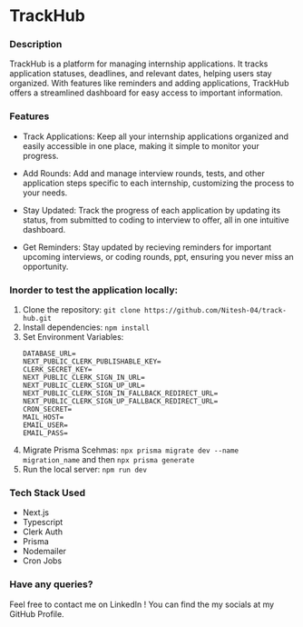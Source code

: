 # TrackHub
### Description
TrackHub is a platform for managing internship applications. It tracks application statuses, deadlines, and relevant dates, helping users stay organized. With features like reminders and adding applications, TrackHub offers a streamlined dashboard for easy access to important information.

### Features

- Track Applications: Keep all your internship applications organized and easily accessible in one place, making it simple to monitor your progress.

- Add Rounds: Add and manage interview rounds, tests, and other application steps specific to each internship, customizing the process to your needs.

- Stay Updated: Track the progress of each application by updating its status, from submitted to coding to interview to offer, all in one intuitive dashboard.

- Get Reminders: Stay updated by recieving reminders for important upcoming interviews, or coding rounds, ppt, ensuring you never miss an opportunity.


### Inorder to test the application locally:
1. Clone the repository: `git clone https://github.com/Nitesh-04/track-hub.git`
2. Install dependencies: `npm install`
3. Set Environment Variables:
     ```
     DATABASE_URL=
     NEXT_PUBLIC_CLERK_PUBLISHABLE_KEY=
     CLERK_SECRET_KEY=
     NEXT_PUBLIC_CLERK_SIGN_IN_URL=
     NEXT_PUBLIC_CLERK_SIGN_UP_URL=
     NEXT_PUBLIC_CLERK_SIGN_IN_FALLBACK_REDIRECT_URL=
     NEXT_PUBLIC_CLERK_SIGN_UP_FALLBACK_REDIRECT_URL=
     CRON_SECRET=
     MAIL_HOST=
     EMAIL_USER=
     EMAIL_PASS=
     ```
4. Migrate Prisma Scehmas: `npx prisma migrate dev --name migration_name` and then `npx prisma generate`  
5. Run the local server: `npm run dev`

### Tech Stack Used
- Next.js
- Typescript
- Clerk Auth
- Prisma
- Nodemailer
- Cron Jobs

### Have any queries?
Feel free to contact me on LinkedIn ! You can find the my socials at my GitHub Profile.
